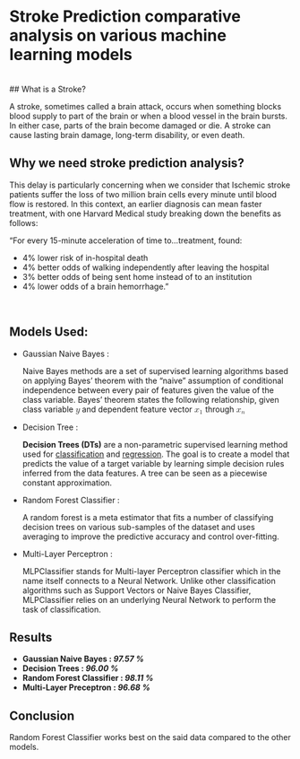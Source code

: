 # Stroke Prediction comparative analysis on various machine learning models
<br>
## What is a Stroke?

A stroke, sometimes called a brain attack, occurs when something blocks blood supply to part of the brain or when a blood vessel in the brain bursts. In either case, parts of the brain become damaged or die. A stroke can cause lasting brain damage, long-term disability, or even death. <br>

## Why we need stroke prediction analysis?

This delay is particularly concerning when we consider that Ischemic stroke patients suffer the loss of two million brain cells every minute until blood flow is restored. In this context, an earlier diagnosis can mean faster treatment, with one Harvard Medical study breaking down the benefits as follows: <br>

“For every 15-minute acceleration of time to…treatment, found: <br>

<ul>
    <li>4% lower risk of in-hospital death </li>
    <li>4% better odds of walking independently after leaving the hospital </li>
    <li>3% better odds of being sent home instead of to an institution </li>
    <li>4% lower odds of a brain hemorrhage.” </li>
    
</ul>

<br>

## Models Used:

<ul>
    <li>Gaussian Naive Bayes : <p>Naive Bayes methods are a set of supervised learning algorithms
based on applying Bayes’ theorem with the “naive” assumption of
conditional independence between every pair of features given the
value of the class variable. Bayes’ theorem states the following
relationship, given class variable <span class="math notranslate nohighlight"><mjx-container class="MathJax CtxtMenu_Attached_0" jax="CHTML" tabindex="0" ctxtmenu_counter="0" style="font-size: 113.1%; position: relative;"><mjx-math class="MJX-TEX" aria-hidden="true"><mjx-mi class="mjx-i"><mjx-c class="mjx-c1D466 TEX-I"></mjx-c></mjx-mi></mjx-math><mjx-assistive-mml unselectable="on" display="inline"><math xmlns="http://www.w3.org/1998/Math/MathML"><mi>y</mi></math></mjx-assistive-mml></mjx-container></span> and dependent feature
vector <span class="math notranslate nohighlight"><mjx-container class="MathJax CtxtMenu_Attached_0" jax="CHTML" tabindex="0" ctxtmenu_counter="1" style="font-size: 113.1%; position: relative;"><mjx-math class="MJX-TEX" aria-hidden="true"><mjx-msub><mjx-mi class="mjx-i"><mjx-c class="mjx-c1D465 TEX-I"></mjx-c></mjx-mi><mjx-script style="vertical-align: -0.15em;"><mjx-mn class="mjx-n" size="s"><mjx-c class="mjx-c31"></mjx-c></mjx-mn></mjx-script></mjx-msub></mjx-math><mjx-assistive-mml unselectable="on" display="inline"><math xmlns="http://www.w3.org/1998/Math/MathML"><msub><mi>x</mi><mn>1</mn></msub></math></mjx-assistive-mml></mjx-container></span> through <span class="math notranslate nohighlight"><mjx-container class="MathJax CtxtMenu_Attached_0" jax="CHTML" tabindex="0" ctxtmenu_counter="2" style="font-size: 113.1%; position: relative;"><mjx-math class="MJX-TEX" aria-hidden="true"><mjx-msub><mjx-mi class="mjx-i"><mjx-c class="mjx-c1D465 TEX-I"></mjx-c></mjx-mi><mjx-script style="vertical-align: -0.15em;"><mjx-mi class="mjx-i" size="s"><mjx-c class="mjx-c1D45B TEX-I"></mjx-c></mjx-mi></mjx-script></mjx-msub></mjx-math><mjx-assistive-mml unselectable="on" display="inline"><math xmlns="http://www.w3.org/1998/Math/MathML"><msub><mi>x</mi><mi>n</mi></msub></math></mjx-assistive-mml></mjx-container></span></p></li>
    <li>Decision Tree : <p><strong>Decision Trees (DTs)</strong> are a non-parametric supervised learning method used
for <a class="reference internal" href="#tree-classification"><span class="std std-ref">classification</span></a> and <a class="reference internal" href="#tree-regression"><span class="std std-ref">regression</span></a>. The goal is to create a model that predicts the value of a
target variable by learning simple decision rules inferred from the data
features. A tree can be seen as a piecewise constant approximation.</p> </li>
    <li>Random Forest Classifier : <p>A random forest is a meta estimator that fits a number of classifying decision trees on various sub-samples of the dataset and uses averaging to improve the predictive accuracy and control over-fitting. </p> </li>
    <li>Multi-Layer Perceptron : <p>MLPClassifier stands for Multi-layer Perceptron classifier which in the name itself connects to a Neural Network. Unlike other classification algorithms such as Support Vectors or Naive Bayes Classifier, MLPClassifier relies on an underlying Neural Network to perform the task of classification.</p> </li>
    
</ul>


## Results 

<ul>
    <li><b>Gaussian Naive Bayes : <i>97.57 %</i> </b></li>
    <li><b>Decision Trees : <i>96.00 %</i> </b> </li>
    <li><b>Random Forest Classifier : <i>98.11 %</i> </b> </li>
    <li><b>Multi-Layer Preceptron : <i>96.68 %</i> </b> </li>
    
</ul>


## Conclusion 

Random Forest Classifier works best on the said data compared to the other models. 
